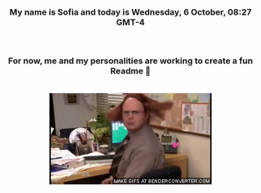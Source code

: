 


<div align="center">
<h3 >My name is Sofia and today is Wednesday, 6 October, 08:27 GMT-4</h3><br>
<h3 >For now, me and my personalities are working to create a fun Readme 👋
</h3><br>
<img src='img/dwight.gif' alt='working...'/>
</div>
